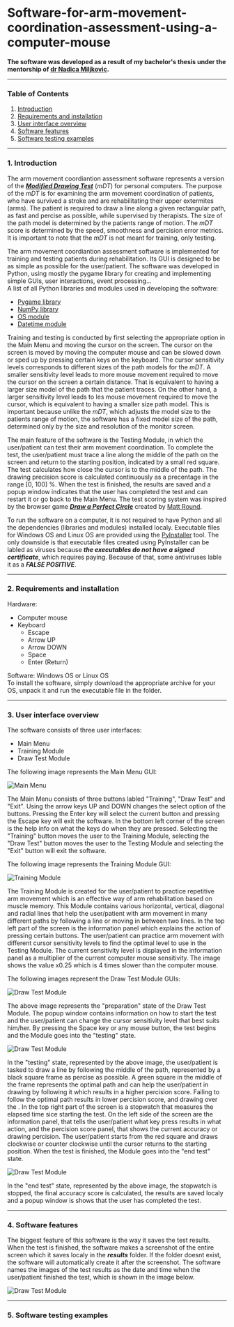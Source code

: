 # Software-for-arm-movement-coordination-assessment-using-a-computer-mouse
**The software was developed as a result of my bachelor's thesis under the mentorship of [dr Nadica Miljkovic](https://automatika.etf.bg.ac.rs/en/department-personnel/98-english/content/faculty/615-phd-nadica-miljkovi%C4%87).**
***
### Table of Contents
1. [Introduction](https://github.com/vladajankovic/Software-for-arm-movement-coordination-assessment-using-a-computer-mouse/blob/master/README.md#1-introduction)
2. [Requirements and installation](https://github.com/vladajankovic/Software-for-arm-movement-coordination-assessment-using-a-computer-mouse/blob/master/README.md#2-requirements-and-installation)
3. [User interface overview](https://github.com/vladajankovic/Software-for-arm-movement-coordination-assessment-using-a-computer-mouse/blob/master/README.md#3-user-interface-overview)
4. [Software features](https://github.com/vladajankovic/Software-for-arm-movement-coordination-assessment-using-a-computer-mouse/blob/master/README.md#4-software-features)
5. [Software testing examples](https://github.com/vladajankovic/Software-for-arm-movement-coordination-assessment-using-a-computer-mouse/blob/master/README.md#5-software-testing-examples)
***
### 1. Introduction
The arm movement coordiantion assessment software represents a version of the [***Modified Drawing Test***](https://www.researchgate.net/publication/270468778_The_modified_drawing_test_for_assessment_of_arm_movement_quality) (*mDT*) for personal computers. The purpose of the *mDT* is for examining the arm movement coordination of patients, who have survived a stroke and are rehabilitating their upper extermites (arms). The patient is required to draw a line along a given rectangular path, as fast and percise as possible, while supervised by therapists. The size of the path model is determined by the patients range of motion. The *mDT* score is determined by the speed, smoothness and percision error metrics. It is important to note that the *mDT* is not meant for training, only testing.  
 
The arm movement coordiantion assessment software is implemented for training and testing patients during rehabilitation. Its GUI is designed to be as simple as possible for the user/patient. The software was developed in Python, using mostly the pygame library for creating and implementing simple GUIs, user interactions, event processing...  
A list of all Python libraries and modules used in developing the software:
+ [Pygame library](https://www.pygame.org/news)
+ [NumPy library](https://numpy.org/)
+ [OS module](https://docs.python.org/3/library/os.html)
+ [Datetime module](https://docs.python.org/3/library/datetime.html)

Training and testing is conducted by first selecting the appropriate option in the Main Menu and moving the cursor on the screen. The cursor on the screen is moved by moving the computer mouse and can be slowed down or sped up by pressing certain keys on the keyboard. The cursor sensitivity levels corresponds to different sizes of the path models for the *mDT*. A smaller sensitivity level leads to more mouse movement required to move the cursor on the screen a certain distance. That is equivalent to having a larger size model of the path that the patient traces. On the other hand, a larger sensitivity level leads to les mouse movement required to move the cursor, which is equivalent to having a smaller size path model. This is important because unlike the *mDT*, which adjusts the model size to the patients range of motion, the software has a fixed model size of the path, determined only by the size and resolution of the monitor screen.

The main feature of the software is the Testing Module, in which the user/patient can test their arm movement coordination. To complete the test, the user/patient must trace a line along the middle of the path on the screen and return to the starting position, indicated by a small red square. The test calculates how close the cursor is to the middle of the path. The drawing precision score is calculated continuously as a precentage in the range [0, 100] %. When the test is finished, the results are saved and a popup window indicates that the user has completed the test and can restart it or go back to the Main Menu. The test scoring system was inspired by the browser game [***Draw a Perfect Circle***](https://neal.fun/perfect-circle/) created by [Matt Round](https://mattround.com/).
  
To run the software on a computer, it is not required to have Python and all the dependencies (libraries and modules) installed localy. Executable files for Windows OS and Linux OS are provided using the [PyInstaller](https://pyinstaller.org/en/stable/) tool. The only downside is that executable files created using PyInstaller can be labled as viruses because ***the executables do not have a signed certificate***, which requires paying. Because of that, some antiviruses lable it as a ***FALSE POSITIVE***.

***
### 2. Requirements and installation
Hardware:
+ Computer mouse
+ Keyboard
  + Escape
  + Arrow UP
  + Arrow DOWN
  + Space
  + Enter (Return)
  
Software: Windows OS or Linux OS  
To install the software, simply download the appropriate archive for your OS, unpack it and run the executable file in the folder.
***
### 3. User interface overview
The software consists of three user interfaces:
+ Main Menu
+ Training Module
+ Draw Test Module
  
The following image represents the Main Menu GUI:
  
![Main Menu](https://github.com/vladajankovic/Software-for-arm-movement-coordination-assessment-using-a-computer-mouse/blob/master/GUI%20images/1.png)
  
The Main Menu consists of three buttons labled "Training", "Draw Test" and "Exit". Using the arrow keys UP and DOWN changes the select option of the buttons. Pressing the Enter key will select the current button and pressing the Escape key will exit the software. In the bottom left corner of the screen is the help info on what the keys do when they are pressed. Selecting the "Training" button moves the user to the Training Module, selecting the "Draw Test" button moves the user to the Testing Module and selecting the "Exit" button will exit the software.

The following image represents the Training Module GUI:

![Training Module](https://github.com/vladajankovic/Software-for-arm-movement-coordination-assessment-using-a-computer-mouse/blob/master/GUI%20images/2.png)

The Training Module is created for the user/patient to practice repetitive arm movement which is an effective way of arm rehabilitation based on muscle memory. This Module contains various horizontal, vertical, diagonal and radial lines that help the user/patient with arm movement in many different paths by following a line or moving in between two lines. In the top left part of the screen is the information panel which explains the action of pressing certain buttons. The user/patient can practice arm movement with different cursor sensitivity levels to find the optimal level to use in the Testing Module. The current sensitivity level is displayed in the information panel as a multiplier of the current computer mouse sensitivity. The image shows the value x0.25 which is 4 times slower than the computer mouse.

The following images represent the Draw Test Module GUIs:

![Draw Test Module](https://github.com/vladajankovic/Software-for-arm-movement-coordination-assessment-using-a-computer-mouse/blob/master/GUI%20images/3.png)

The above image represents the "preparation" state of the Draw Test Module. The popup window contains information on how to start the test and the user/patient can change the cursor sensitivity level that best suits him/her. By pressing the Space key or any mouse button, the test begins and the Module goes into the "testing" state.

![Draw Test Module](https://github.com/vladajankovic/Software-for-arm-movement-coordination-assessment-using-a-computer-mouse/blob/master/GUI%20images/4.png)

In the "testing" state, represented by the above image, the user/patient is tasked to draw a line by following the middle of the path, represented by a black square frame as percise as possible. A green square in the middle of the frame represents the optimal path and can help the user/patient in drawing by following it which results in a higher percision score. Failing to follow the optimal path results in lower percision score, and drawing over the . In the top right part of the screen is a stopwatch that measures the elapsed time sice starting the test. On the left side of the screen are the information panel, that tells the user/patient what key press results in what action, and the percision score panel, that shows the current accuracy or drawing percision. The user/patient starts from the red square and draws clockwise or counter clockwise until the cursor returns to the starting position. When the test is finished, the Module goes into the "end test" state.
  
![Draw Test Module](https://github.com/vladajankovic/Software-for-arm-movement-coordination-assessment-using-a-computer-mouse/blob/master/GUI%20images/5.png)

In the "end test" state, represented by the above image, the stopwatch is stopped, the final accuracy score is calculated, the results are saved localy and a popup window is shows that the user has completed the test.
***
### 4. Software features
The biggest feature of this software is the way it saves the test results. When the test is finished, the software makes a screenshot of the entire screen which it saves localy in the ***results*** folder. If the folder doesnt exist, the software will automatically create it after the screenshot. The software names the images of the test results as the date and time when the user/patient finished the test, which is shown in the image below.

![Draw Test Module](https://github.com/vladajankovic/Software-for-arm-movement-coordination-assessment-using-a-computer-mouse/blob/master/GUI%20images/6.png)
***
### 5. Software testing examples
